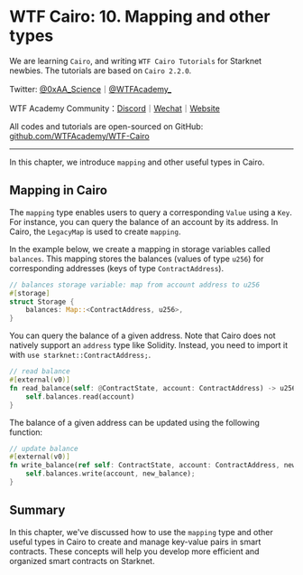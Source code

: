 # WTF Cairo: 10. Mapping and other types

We are learning `Cairo`, and writing `WTF Cairo Tutorials` for Starknet newbies. The tutorials are based on `Cairo 2.2.0`.

Twitter: [@0xAA_Science](https://twitter.com/0xAA_Science)｜[@WTFAcademy_](https://twitter.com/WTFAcademy_)

WTF Academy Community：[Discord](https://discord.gg/5akcruXrsk)｜[Wechat](https://docs.google.com/forms/d/e/1FAIpQLSe4KGT8Sh6sJ7hedQRuIYirOoZK_85miz3dw7vA1-YjodgJ-A/viewform?usp=sf_link)｜[Website](https://wtf.academy)

All codes and tutorials are open-sourced on GitHub: [github.com/WTFAcademy/WTF-Cairo](https://github.com/WTFAcademy/WTF-Cairo)

---

In this chapter, we introduce `mapping` and other useful types in Cairo.

## Mapping in Cairo

The `mapping` type enables users to query a corresponding `Value` using a `Key`. For instance, you can query the balance of an account by its address. In Cairo, the `LegacyMap` is used to create `mapping`.

In the example below, we create a mapping in storage variables called `balances`. This mapping stores the balances (values of type `u256`) for corresponding addresses (keys of type `ContractAddress`).

```rust
// balances storage variable: map from account address to u256
#[storage]
struct Storage {
    balances: Map::<ContractAddress, u256>,
}
```

You can query the balance of a given address. Note that Cairo does not natively support an `address` type like Solidity. Instead, you need to import it with `use starknet::ContractAddress;`.

```rust
// read balance
#[external(v0)]
fn read_balance(self: @ContractState, account: ContractAddress) -> u256 {
    self.balances.read(account)
}
```

The balance of a given address can be updated using the following function:

```rust
// update balance
#[external(v0)]
fn write_balance(ref self: ContractState, account: ContractAddress, new_balance: u256){
    self.balances.write(account, new_balance);
}
```

## Summary

In this chapter, we've discussed how to use the `mapping` type and other useful types in Cairo to create and manage key-value pairs in smart contracts. These concepts will help you develop more efficient and organized smart contracts on Starknet.
